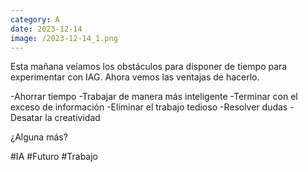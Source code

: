 ```yaml
--- 
category: A 
date: 2023-12-14 
image: /2023-12-14_1.png 
--- 
```


Esta mañana veíamos los obstáculos para disponer de tiempo para experimentar con IAG. Ahora vemos las ventajas de hacerlo.

-Ahorrar tiempo
-Trabajar de manera más inteligente
-Terminar con el exceso de información
-Eliminar el trabajo tedioso
-Resolver dudas
-Desatar la creatividad

¿Alguna más?

#IA #Futuro #Trabajo
